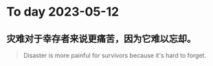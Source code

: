 
# To day 2023-05-12


## 灾难对于幸存者来说更痛苦，因为它难以忘却。
> Disaster is more painful for survivors because it's hard to forget.

    
